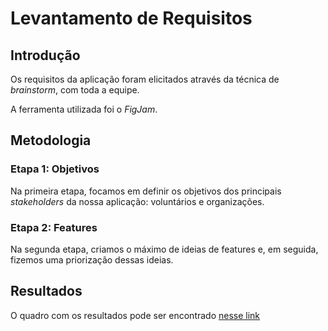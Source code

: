 # Levantamento de Requisitos

## Introdução

Os requisitos da aplicação foram elicitados através da técnica de _brainstorm_, com toda a equipe.

A ferramenta utilizada foi o _FigJam_.

## Metodologia

### Etapa 1: Objetivos

Na primeira etapa, focamos em definir os objetivos dos principais _stakeholders_ da nossa aplicação: voluntários e organizações.

### Etapa 2: Features

Na segunda etapa, criamos o máximo de ideias de features e, em seguida, fizemos uma priorização dessas ideias.

## Resultados

O quadro com os resultados pode ser encontrado [nesse link](https://www.figma.com/file/YvQ0UjFAPQOdV3k29jA28z/A3---Brainstorm?type=whiteboard&node-id=0%3A1&t=NlNT64iUQcyWegq7-1)
